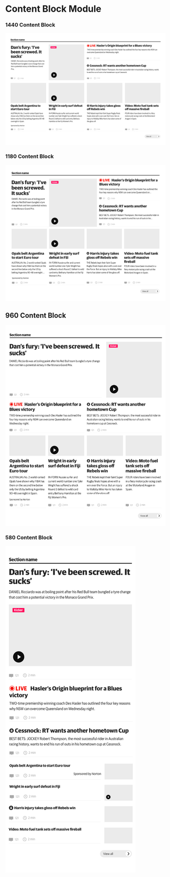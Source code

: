 # Content Block Module

### 1440 Content Block
![metro-styleguide-contentblock-responsive](examples/contentblock-1440.png)

### 1180 Content Block
![metro-styleguide-contentblock-responsive](examples/contentblock-1180.png)

## 960 Content Block
![metro-styleguide-contentblock-responsive](examples/contentblock-960.png)

### 580 Content Block
![metro-styleguide-contentblock-responsive](examples/contentblock-580.png)